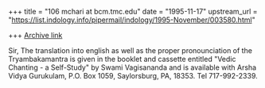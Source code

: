 +++
title = "106 mchari at bcm.tmc.edu"
date = "1995-11-17"
upstream_url = "https://list.indology.info/pipermail/indology/1995-November/003580.html"

+++
[Archive link](https://list.indology.info/pipermail/indology/1995-November/003580.html)

Sir,
The translation into english as well as the proper
pronounciation of the Tryambakamantra is given in
the booklet and cassette entitled "Vedic Chanting -
a Self-Study" by Swami Vagisananda and is available
with Arsha Vidya Gurukulam, P.O. Box 1059, Saylorsburg,
PA, 18353. Tel 717-992-2339.





